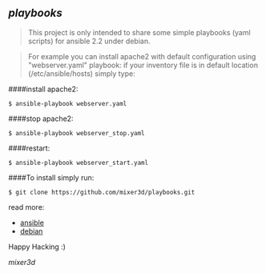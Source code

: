 ## *playbooks*
>This project is only intended to share some simple playbooks (yaml scripts) for ansible 2.2 under debian.

>For example you can install apache2 with default configuration using "webserver.yaml" playbook:
if your inventory file is in default location (/etc/ansible/hosts) simply type:

####install apache2:
```
$ ansible-playbook webserver.yaml
```
####stop apache2:
```
$ ansible-playbook webserver_stop.yaml
```
####restart:
````
$ ansible-playbook webserver_start.yaml
````

####To install simply run:
````
$ git clone https://github.com/mixer3d/playbooks.git
````
read more:
- [ansible](https://docs.ansible.com/ansible/index.html)
- [debian](https://www.debian.org/)

Happy Hacking :)

*mixer3d*


